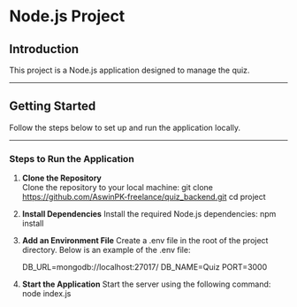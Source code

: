 # Node.js Project

## Introduction

This project is a Node.js application designed to manage the quiz.

---

## Getting Started

Follow the steps below to set up and run the application locally.

---

### Steps to Run the Application

1.  **Clone the Repository**  
    Clone the repository to your local machine:
    git clone https://github.com/AswinPK-freelance/quiz_backend.git
    cd project
2.  **Install Dependencies**
    Install the required Node.js dependencies:
    npm install

3.  **Add an Environment File**
    Create a .env file in the root of the project directory. Below is an example of the .env file:

    DB_URL=mongodb://localhost:27017/
    DB_NAME=Quiz
    PORT=3000

4.  **Start the Application**
    Start the server using the following command:
    node index.js
